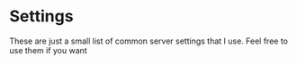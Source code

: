 # Settings

These are just a small list of common server settings that I use. Feel free to use them if you want

